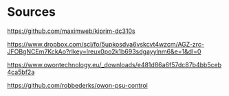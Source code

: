 # Sources
https://github.com/maximweb/kiprim-dc310s

https://www.dropbox.com/scl/fo/5upkosdva6vskcvt4wzcm/AGZ-zrc-JFOBgNCEm7KckAo?rlkey=lreux0po2k1b693sdgayylnm6&e=1&dl=0

https://www.owontechnology.eu/_downloads/e481d86a6f57dc87b4bb5ceb4ca5bf2a

https://github.com/robbederks/owon-psu-control